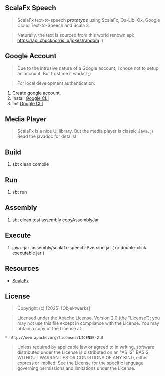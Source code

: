 ScalaFx Speech
--------------
>ScalaFx text-to-speech ***prototype*** using ScalaFx, Os-Lib, Ox, Google Cloud Text-to-Speech and Scala 3.

>Naturally, the text is sourced from this world renown api: https://api.chucknorris.io/jokes/random :)

Google Account
--------------
>Due to the intrusive nature of a Google account, I chose not to setup an account. But trust me it works! ;)

>For local development authentication:
1. Create google account.
2. Install [Google CLI](https://cloud.google.com/sdk/docs/install)
3. Init [Google CLI](https://cloud.google.com/docs/authentication/set-up-adc-local-dev-environment)

Media Player
------------
>ScalaFx is a nice UI library. But the media player is classic Java. ;) Read the javadoc for details!

Build
-----
1. sbt clean compile

Run
---
1. sbt run

Assembly
--------
1. sbt clean test assembly copyAssemblyJar

Execute
-------
1. java -jar .assembly/scalafx-speech-$version.jar ( or double-click executable jar )

Resources
---------
* [ScalaFx](https://www.scalafx.org/)

License
-------
>Copyright (c) [2025] [Objektwerks]

>Licensed under the Apache License, Version 2.0 (the "License");
you may not use this file except in compliance with the License.
You may obtain a copy of the License at

    * http://www.apache.org/licenses/LICENSE-2.0

>Unless required by applicable law or agreed to in writing, software
distributed under the License is distributed on an "AS IS" BASIS,
WITHOUT WARRANTIES OR CONDITIONS OF ANY KIND, either express or implied.
See the License for the specific language governing permissions and
limitations under the License.
